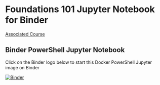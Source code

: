 # Foundations 101 Jupyter Notebook for Binder

[Associated Course](https://www.cybersecuritycoding.com/courses/foundations101)

## Binder PowerShell Jupyter Notebook
Click on the Binder logo below to start this Docker PowerShell Jupyter image on Binder 

[![Binder](https://mybinder.org/badge_logo.svg)](https://mybinder.org/v2/gh/cybersecuritycoding/foundations101/?urlpath=lab/)


